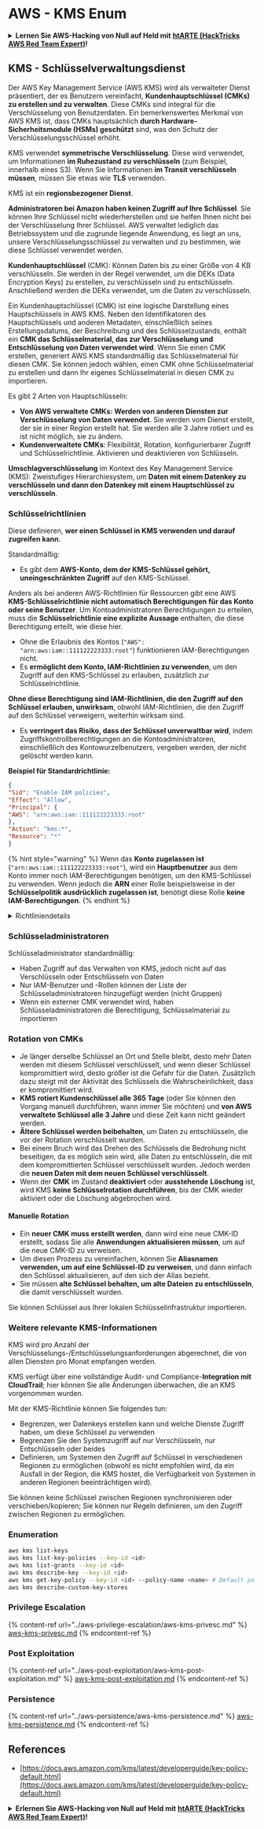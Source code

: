 # AWS - KMS Enum

<details>

<summary><strong>Lernen Sie AWS-Hacking von Null auf Held mit</strong> <a href="https://training.hacktricks.xyz/courses/arte"><strong>htARTE (HackTricks AWS Red Team Expert)</strong></a><strong>!</strong></summary>

Andere Möglichkeiten, HackTricks zu unterstützen:

* Wenn Sie Ihr **Unternehmen in HackTricks beworben sehen möchten** oder **HackTricks im PDF-Format herunterladen möchten**, überprüfen Sie die [**ABONNEMENTPLÄNE**](https://github.com/sponsors/carlospolop)!
* Holen Sie sich das [**offizielle PEASS & HackTricks-Merchandise**](https://peass.creator-spring.com)
* Entdecken Sie [**The PEASS Family**](https://opensea.io/collection/the-peass-family), unsere Sammlung exklusiver [**NFTs**](https://opensea.io/collection/the-peass-family)
* **Treten Sie der** 💬 [**Discord-Gruppe**](https://discord.gg/hRep4RUj7f) oder der [**Telegram-Gruppe**](https://t.me/peass) bei oder **folgen** Sie uns auf **Twitter** 🐦 [**@hacktricks\_live**](https://twitter.com/hacktricks\_live)**.**
* **Teilen Sie Ihre Hacking-Tricks, indem Sie PRs an die** [**HackTricks**](https://github.com/carlospolop/hacktricks) und [**HackTricks Cloud**](https://github.com/carlospolop/hacktricks-cloud) Github-Repositories einreichen.

</details>

## KMS - Schlüsselverwaltungsdienst

Der AWS Key Management Service (AWS KMS) wird als verwalteter Dienst präsentiert, der es Benutzern vereinfacht, **Kundenhauptschlüssel (CMKs) zu erstellen und zu verwalten**. Diese CMKs sind integral für die Verschlüsselung von Benutzerdaten. Ein bemerkenswertes Merkmal von AWS KMS ist, dass CMKs hauptsächlich **durch Hardware-Sicherheitsmodule (HSMs) geschützt** sind, was den Schutz der Verschlüsselungsschlüssel erhöht.

KMS verwendet **symmetrische Verschlüsselung**. Diese wird verwendet, um Informationen **im Ruhezustand zu verschlüsseln** (zum Beispiel, innerhalb eines S3). Wenn Sie Informationen **im Transit verschlüsseln müssen**, müssen Sie etwas wie **TLS** verwenden.

KMS ist ein **regionsbezogener Dienst**.

**Administratoren bei Amazon haben keinen Zugriff auf Ihre Schlüssel**. Sie können Ihre Schlüssel nicht wiederherstellen und sie helfen Ihnen nicht bei der Verschlüsselung Ihrer Schlüssel. AWS verwaltet lediglich das Betriebssystem und die zugrunde liegende Anwendung, es liegt an uns, unsere Verschlüsselungsschlüssel zu verwalten und zu bestimmen, wie diese Schlüssel verwendet werden.

**Kundenhauptschlüssel** (CMK): Können Daten bis zu einer Größe von 4 KB verschlüsseln. Sie werden in der Regel verwendet, um die DEKs (Data Encryption Keys) zu erstellen, zu verschlüsseln und zu entschlüsseln. Anschließend werden die DEKs verwendet, um die Daten zu verschlüsseln.

Ein Kundenhauptschlüssel (CMK) ist eine logische Darstellung eines Hauptschlüssels in AWS KMS. Neben den Identifikatoren des Hauptschlüssels und anderen Metadaten, einschließlich seines Erstellungsdatums, der Beschreibung und des Schlüsselzustands, enthält ein **CMK das Schlüsselmaterial, das zur Verschlüsselung und Entschlüsselung von Daten verwendet wird**. Wenn Sie einen CMK erstellen, generiert AWS KMS standardmäßig das Schlüsselmaterial für diesen CMK. Sie können jedoch wählen, einen CMK ohne Schlüsselmaterial zu erstellen und dann Ihr eigenes Schlüsselmaterial in diesen CMK zu importieren.

Es gibt 2 Arten von Hauptschlüsseln:

* **Von AWS verwaltete CMKs: Werden von anderen Diensten zur Verschlüsselung von Daten verwendet**. Sie werden vom Dienst erstellt, der sie in einer Region erstellt hat. Sie werden alle 3 Jahre rotiert und es ist nicht möglich, sie zu ändern.
* **Kundenverwaltete CMKs**: Flexibilität, Rotation, konfigurierbarer Zugriff und Schlüsselrichtlinie. Aktivieren und deaktivieren von Schlüsseln.

**Umschlagverschlüsselung** im Kontext des Key Management Service (KMS): Zweistufiges Hierarchiesystem, um **Daten mit einem Datenkey zu verschlüsseln und dann den Datenkey mit einem Hauptschlüssel zu verschlüsseln**.

### Schlüsselrichtlinien

Diese definieren, **wer einen Schlüssel in KMS verwenden und darauf zugreifen kann**.

Standardmäßig:

* Es gibt dem **AWS-Konto, dem der KMS-Schlüssel gehört, uneingeschränkten Zugriff** auf den KMS-Schlüssel.

Anders als bei anderen AWS-Richtlinien für Ressourcen gibt eine AWS **KMS-Schlüsselrichtlinie nicht automatisch Berechtigungen für das Konto oder seine Benutzer**. Um Kontoadministratoren Berechtigungen zu erteilen, muss die **Schlüsselrichtlinie eine explizite Aussage** enthalten, die diese Berechtigung erteilt, wie diese hier.

* Ohne die Erlaubnis des Kontos (`"AWS": "arn:aws:iam::111122223333:root"`) funktionieren IAM-Berechtigungen nicht.
* Es **ermöglicht dem Konto, IAM-Richtlinien zu verwenden**, um den Zugriff auf den KMS-Schlüssel zu erlauben, zusätzlich zur Schlüsselrichtlinie.

**Ohne diese Berechtigung sind IAM-Richtlinien, die den Zugriff auf den Schlüssel erlauben, unwirksam**, obwohl IAM-Richtlinien, die den Zugriff auf den Schlüssel verweigern, weiterhin wirksam sind.
* Es **verringert das Risiko, dass der Schlüssel unverwaltbar wird**, indem Zugriffskontrollberechtigungen an die Kontoadministratoren, einschließlich des Kontowurzelbenutzers, vergeben werden, der nicht gelöscht werden kann.

**Beispiel für Standardrichtlinie:**
```json
{
"Sid": "Enable IAM policies",
"Effect": "Allow",
"Principal": {
"AWS": "arn:aws:iam::111122223333:root"
},
"Action": "kms:*",
"Resource": "*"
}
```
{% hint style="warning" %}
Wenn das **Konto zugelassen ist** (`"arn:aws:iam::111122223333:root"`), wird ein **Hauptbenutzer** aus dem Konto immer noch IAM-Berechtigungen benötigen, um den KMS-Schlüssel zu verwenden. Wenn jedoch die **ARN** einer Rolle beispielsweise in der **Schlüsselpolitik ausdrücklich zugelassen ist**, benötigt diese Rolle **keine IAM-Berechtigungen**.
{% endhint %}

<details>

<summary>Richtliniendetails</summary>

Eigenschaften einer Richtlinie:

* Dokument basierend auf JSON
* Ressource --> Betroffene Ressourcen (kann "\*" sein)
* Aktion --> kms:Encrypt, kms:Decrypt, kms:CreateGrant ... (Berechtigungen)
* Effekt --> Erlauben/Verweigern
* Hauptbenutzer --> betroffene ARN
* Bedingungen (optional) --> Bedingung zur Erteilung der Berechtigungen

Genehmigungen:

* Erlauben, Ihre Berechtigungen an einen anderen AWS-Hauptbenutzer innerhalb Ihres AWS-Kontos zu delegieren. Sie müssen sie mithilfe der AWS KMS-APIs erstellen. Es kann der CMK-Identifier, der begünstigte Hauptbenutzer und das erforderliche Betriebsniveau (Decrypt, Encrypt, GenerateDataKey...) angegeben werden.
* Nachdem die Genehmigung erstellt wurde, werden ein GrantToken und eine GrantID ausgestellt.

**Zugriff**:

* Über **Schlüsselpolitik** -- Wenn diese existiert, hat diese **Vorrang** vor der IAM-Richtlinie.
* Über **IAM-Richtlinie**
* Über **Genehmigungen**

</details>

### Schlüsseladministratoren

Schlüsseladministrator standardmäßig:

* Haben Zugriff auf das Verwalten von KMS, jedoch nicht auf das Verschlüsseln oder Entschlüsseln von Daten
* Nur IAM-Benutzer und -Rollen können der Liste der Schlüsseladministratoren hinzugefügt werden (nicht Gruppen)
* Wenn ein externer CMK verwendet wird, haben Schlüsseladministratoren die Berechtigung, Schlüsselmaterial zu importieren

### Rotation von CMKs

* Je länger derselbe Schlüssel an Ort und Stelle bleibt, desto mehr Daten werden mit diesem Schlüssel verschlüsselt, und wenn dieser Schlüssel kompromittiert wird, desto größer ist die Gefahr für die Daten. Zusätzlich dazu steigt mit der Aktivität des Schlüssels die Wahrscheinlichkeit, dass er kompromittiert wird.
* **KMS rotiert Kundenschlüssel alle 365 Tage** (oder Sie können den Vorgang manuell durchführen, wann immer Sie möchten) und **von AWS verwaltete Schlüssel alle 3 Jahre** und diese Zeit kann nicht geändert werden.
* **Ältere Schlüssel werden beibehalten**, um Daten zu entschlüsseln, die vor der Rotation verschlüsselt wurden.
* Bei einem Bruch wird das Drehen des Schlüssels die Bedrohung nicht beseitigen, da es möglich sein wird, alle Daten zu entschlüsseln, die mit dem kompromittierten Schlüssel verschlüsselt wurden. Jedoch werden die **neuen Daten mit dem neuen Schlüssel verschlüsselt**.
* Wenn der **CMK** im Zustand **deaktiviert** oder **ausstehende** **Löschung** ist, wird KMS **keine Schlüsselrotation durchführen**, bis der CMK wieder aktiviert oder die Löschung abgebrochen wird.

#### Manuelle Rotation

* Ein **neuer CMK muss erstellt werden**, dann wird eine neue CMK-ID erstellt, sodass Sie alle **Anwendungen aktualisieren müssen**, um auf die neue CMK-ID zu verweisen.
* Um diesen Prozess zu vereinfachen, können Sie **Aliasnamen verwenden, um auf eine Schlüssel-ID zu verweisen**, und dann einfach den Schlüssel aktualisieren, auf den sich der Alias bezieht.
* Sie müssen **alte Schlüssel behalten, um alte Dateien zu entschlüsseln**, die damit verschlüsselt wurden.

Sie können Schlüssel aus Ihrer lokalen Schlüsselinfrastruktur importieren.

### Weitere relevante KMS-Informationen

KMS wird pro Anzahl der Verschlüsselungs-/Entschlüsselungsanforderungen abgerechnet, die von allen Diensten pro Monat empfangen werden.

KMS verfügt über eine vollständige Audit- und Compliance-**Integration mit CloudTrail**; hier können Sie alle Änderungen überwachen, die an KMS vorgenommen wurden.

Mit der KMS-Richtlinie können Sie folgendes tun:

* Begrenzen, wer Datenkeys erstellen kann und welche Dienste Zugriff haben, um diese Schlüssel zu verwenden
* Begrenzen Sie den Systemzugriff auf nur Verschlüsseln, nur Entschlüsseln oder beides
* Definieren, um Systemen den Zugriff auf Schlüssel in verschiedenen Regionen zu ermöglichen (obwohl es nicht empfohlen wird, da ein Ausfall in der Region, die KMS hostet, die Verfügbarkeit von Systemen in anderen Regionen beeinträchtigen wird).

Sie können keine Schlüssel zwischen Regionen synchronisieren oder verschieben/kopieren; Sie können nur Regeln definieren, um den Zugriff zwischen Regionen zu ermöglichen.

### Enumeration
```bash
aws kms list-keys
aws kms list-key-policies --key-id <id>
aws kms list-grants --key-id <id>
aws kms describe-key --key-id <id>
aws kms get-key-policy --key-id <id> --policy-name <name> # Default policy name is "default"
aws kms describe-custom-key-stores
```
### Privilege Escalation

{% content-ref url="../aws-privilege-escalation/aws-kms-privesc.md" %}
[aws-kms-privesc.md](../aws-privilege-escalation/aws-kms-privesc.md)
{% endcontent-ref %}

### Post Exploitation

{% content-ref url="../aws-post-exploitation/aws-kms-post-exploitation.md" %}
[aws-kms-post-exploitation.md](../aws-post-exploitation/aws-kms-post-exploitation.md)
{% endcontent-ref %}

### Persistence

{% content-ref url="../aws-persistence/aws-kms-persistence.md" %}
[aws-kms-persistence.md](../aws-persistence/aws-kms-persistence.md)
{% endcontent-ref %}

## References

* [https://docs.aws.amazon.com/kms/latest/developerguide/key-policy-default.html](https://docs.aws.amazon.com/kms/latest/developerguide/key-policy-default.html)

<details>

<summary><strong>Erlernen Sie AWS-Hacking von Null auf Held mit</strong> <a href="https://training.hacktricks.xyz/courses/arte"><strong>htARTE (HackTricks AWS Red Team Expert)</strong></a><strong>!</strong></summary>

Andere Möglichkeiten, HackTricks zu unterstützen:

* Wenn Sie Ihr **Unternehmen in HackTricks beworben sehen möchten** oder **HackTricks in PDF herunterladen möchten**, überprüfen Sie die [**ABONNEMENTPLÄNE**](https://github.com/sponsors/carlospolop)!
* Holen Sie sich das [**offizielle PEASS & HackTricks-Merch**](https://peass.creator-spring.com)
* Entdecken Sie [**The PEASS Family**](https://opensea.io/collection/the-peass-family), unsere Sammlung exklusiver [**NFTs**](https://opensea.io/collection/the-peass-family)
* **Treten Sie der** 💬 [**Discord-Gruppe**](https://discord.gg/hRep4RUj7f) oder der [**Telegram-Gruppe**](https://t.me/peass) bei oder **folgen** Sie uns auf **Twitter** 🐦 [**@hacktricks\_live**](https://twitter.com/hacktricks\_live)**.**
* **Teilen Sie Ihre Hacking-Tricks, indem Sie PRs an die** [**HackTricks**](https://github.com/carlospolop/hacktricks) und [**HackTricks Cloud**](https://github.com/carlospolop/hacktricks-cloud) GitHub-Repositories einreichen.

</details>
